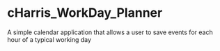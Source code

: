 # cHarris_WorkDay_Planner
A simple calendar application that allows a user to save events for each hour of a typical working day
